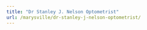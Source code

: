 ```yaml
---
title: "Dr Stanley J. Nelson Optometrist"
url: /marysville/dr-stanley-j-nelson-optometrist/
---
```

